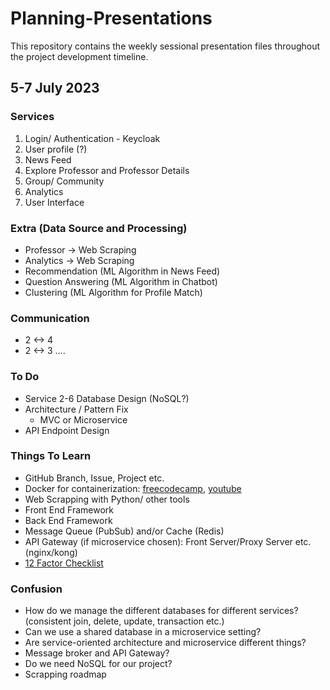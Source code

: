 # Planning-Presentations

This repository contains the weekly sessional presentation files throughout the project development timeline.

## 5-7 July  2023

### Services

1. Login/ Authentication - Keycloak
2. User profile (?)
3. News Feed
4. Explore Professor and Professor Details 
5. Group/ Community
6. Analytics
7. User Interface

### Extra (Data Source and Processing)

- Professor -> Web Scraping 
- Analytics -> Web Scraping 
- Recommendation (ML Algorithm in News Feed)
- Question Answering (ML Algorithm in Chatbot)
- Clustering (ML Algorithm for Profile Match)

### Communication
- 2 <-> 4
- 2 <-> 3
….

### To Do

- Service 2-6 Database Design (NoSQL?)
- Architecture / Pattern Fix
  - MVC or Microservice
- API Endpoint Design

### Things To Learn

- GitHub Branch, Issue, Project etc.
- Docker for containerization: [freecodecamp](https://www.freecodecamp.org/news/the-docker-handbook), [youtube](https://youtube.com/playlist?list=PL4cUxeGkcC9hxjeEtdHFNYMtCpjNBm3h7)
- Web Scrapping with Python/ other tools
- Front End Framework
- Back End Framework
- Message Queue (PubSub) and/or Cache (Redis)
- API Gateway (if microservice chosen): Front Server/Proxy Server etc. (nginx/kong)
- [12 Factor Checklist](https://12factor.net/)


### Confusion

- How do we manage the different databases for different services? (consistent join, delete, update, transaction etc.)
- Can we use a shared database in a microservice setting?
- Are service-oriented architecture and microservice different things?
- Message broker and API Gateway?
- Do we need NoSQL for our project?
- Scrapping roadmap
